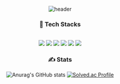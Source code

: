 <div align="center">

![header](https://capsule-render.vercel.app/api?type=rounded&color=auto&height=220&section=header&text=Changil's%20Github&fontSize=80)

### 🔨 Tech Stacks

<br/>
<img src="https://img.shields.io/badge/JAVA-007396?style=flat-square&logo=JAVA&logoColor=white">
<img src="https://img.shields.io/badge/MySQL-4479A1?style=flat-square&logo=MySQL&logoColor=white">
<img src="https://img.shields.io/badge/Spring-6DB33F?style=flat-square&logo=Spring&logoColor=white">
<img src="https://img.shields.io/badge/Spring Boot-6DB33F?style=flat-square&logo=Spring%20Boot&logoColor=white">
<img src="https://img.shields.io/badge/Docker-2496ED?style=flat-square&logo=Docker&logoColor=white">
<img src="https://img.shields.io/badge/Kubernetes-326CE5?style=flat-square&logo=Kubernetes&logoColor=white">

### ✍️ Stats

![Anurag's GitHub stats](https://github-readme-stats.vercel.app/api?username=mochangil&show_icons=true&theme=radical)
[![Solved.ac Profile](http://mazassumnida.wtf/api/v2/generate_badge?boj=t2018112072)](https://solved.ac/t2018112072/)
